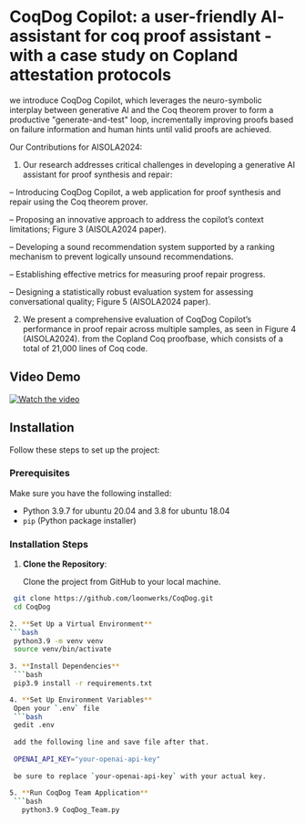 # CoqDog Copilot: a user-friendly AI- assistant for coq proof assistant - with a case study on Copland attestation protocols

we introduce CoqDog Copilot, which leverages the neuro-symbolic interplay between generative AI and the Coq theorem 
prover to form a productive "generate-and-test" loop, incrementally improving proofs based on failure information and 
human hints until valid proofs are achieved. 

Our Contributions for AISOLA2024:

1. Our research addresses critical challenges in developing a generative AI
   assistant for proof synthesis and repair:

– Introducing CoqDog Copilot, a web application for proof synthesis and
repair using the Coq theorem prover.

– Proposing an innovative approach to address the copilot’s context limitations; Figure 3 (AISOLA2024 paper).

– Developing a sound recommendation system supported by a ranking
mechanism to prevent logically unsound recommendations.

– Establishing effective metrics for measuring proof repair progress.

– Designing a statistically robust evaluation system for assessing conversational quality; Figure 5 (AISOLA2024 paper).

2. We present a comprehensive evaluation of CoqDog Copilot’s performance in
proof repair across multiple samples, as seen in Figure 4 (AISOLA2024). from the Copland
Coq proofbase, which consists of a total of 21,000 lines of Coq code.

## Video Demo
[![Watch the video](https://img.youtube.com/vi/dSQY-Tf28QE/maxresdefault.jpg)](https://youtu.be/dSQY-Tf28QE)

## Installation

Follow these steps to set up the project:

### Prerequisites

Make sure you have the following installed:

- Python 3.9.7 for ubuntu 20.04 and 3.8 for ubuntu 18.04
- `pip` (Python package installer)

### Installation Steps

1. **Clone the Repository**:
   
   Clone the project from GitHub to your local machine.

  ```bash
   git clone https://github.com/loonwerks/CoqDog.git
   cd CoqDog
   
2. **Set Up a Virtual Environment**
  ```bash 
   python3.9 -m venv venv
   source venv/bin/activate
   
3. **Install Dependencies**
   ```bash
   pip3.9 install -r requirements.txt

4. **Set Up Environment Variables** 
   Open your `.env` file 
   ```bash
   gedit .env
   
   add the following line and save file after that. 
    
   OPENAI_API_KEY="your-openai-api-key"
    
   be sure to replace `your-openai-api-key` with your actual key.
    
5. **Run CoqDog Team Application**
   ```bash
     python3.9 CoqDog_Team.py
     
